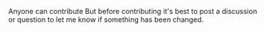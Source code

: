 Anyone can contribute
But before contributing it's best to post a discussion or question to let me know if something has been changed.

